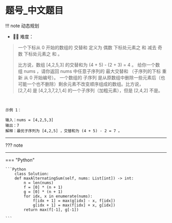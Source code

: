 # 题号_中文题目

<!-- 所有文件名必须是该题目的英文名 -->

!!! note
    <!-- 这里记载考察的数据结构、算法等 -->
    动态规划

- 🔑🔑 难度：
<!-- <span style = "color:gold; font-weight:bold">Medium</span> 中等 -->
<!-- <span style = "color:crisma; font-weight:bold">High</span> 困难 -->
<!-- <span style = "color:Green; font-weight:bold">Easy</span> 简单 -->

<!-- 题目简介 -->

> 一个下标从 0 开始的数组的 交替和 定义为 偶数 下标处元素之 和 减去 奇数 下标处元素之 和 。
> 
> 比方说，数组 [4,2,5,3] 的交替和为 (4 + 5) - (2 + 3) = 4 。
给你一个数组 nums ，请你返回 nums 中任意子序列的 最大交替和 （子序列的下标 重新 从 0 开始编号）。
> 一个数组的 子序列 是从原数组中删除一些元素后（也可能一个也不删除）剩余元素不改变顺序组成的数组。比方说，[2,7,4] 是 [4,2,3,7,2,1,4] 的一个子序列（加粗元素），但是 [2,4,2] 不是。
> 
```


示例 1：

输入：nums = [4,2,5,3]
输出：7
解释：最优子序列为 [4,2,5] ，交替和为 (4 + 5) - 2 = 7 。

```

------

??? note 

    
-------------

=== "Python"

    ```Python
        class Solution:
        def maxAlternatingSum(self, nums: List[int]) -> int:
            n = len(nums)
            f = [0] * (n + 1)
            g = [0] * (n + 1)
            for idx, x in enumerate(nums):
                f[idx + 1] = max(g[idx] - x, f[idx])
                g[idx + 1] = max(f[idx] + x, g[idx])
            return max(f[-1], g[-1])

    ```